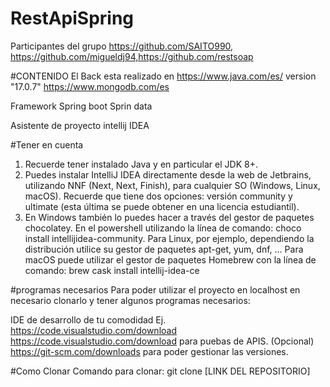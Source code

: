 # RestApiSpring
Participantes del grupo
https://github.com/SAITO990, https://github.com/migueldj94,https://github.com/restsoap

#CONTENIDO
El Back  esta realizado en 
https://www.java.com/es/  version "17.0.7" 
https://www.mongodb.com/es 


Framework
Spring boot 
Sprin data

Asistente de proyecto 
intellij IDEA

#Tener en cuenta 
1.	Recuerde tener instalado Java y en particular el JDK 8+.
2.	Puedes instalar IntelliJ IDEA directamente desde la web de Jetbrains, utilizando NNF (Next, Next, Finish), para cualquier SO (Windows, Linux, macOS). Recuerde que tiene dos opciones: versión community y ultimate (esta última se puede obtener en una licencia estudiantil). 
3.	En Windows también lo puedes hacer a través del gestor de paquetes chocolatey. En el powershell utilizando la línea de comando: choco install intellijidea-community. Para Linux, por ejemplo, dependiendo la distribución utilice su gestor de paquetes apt-get, yum, dnf, … Para macOS puede utilizar el gestor de paquetes Homebrew con la línea de comando: brew cask install intellij-idea-ce

#programas necesarios
Para poder utilizar el proyecto en localhost en necesario clonarlo y tener algunos programas necesarios:

IDE de desarrollo de tu comodidad Ej. https://code.visualstudio.com/download
https://code.visualstudio.com/download  para puebas de APIS. (Opcional)
https://git-scm.com/downloads para poder gestionar las versiones.

#Como Clonar
Comando para clonar:
git clone [LINK DEL REPOSITORIO]
